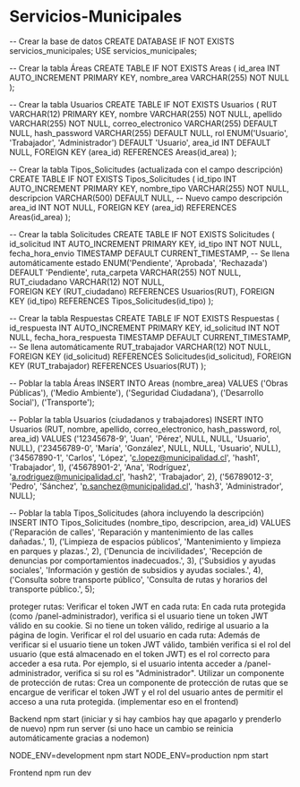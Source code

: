 # Servicios-Municipales

-- Crear la base de datos
CREATE DATABASE IF NOT EXISTS servicios_municipales;
USE servicios_municipales;

-- Crear la tabla Áreas
CREATE TABLE IF NOT EXISTS Areas (
    id_area INT AUTO_INCREMENT PRIMARY KEY,
    nombre_area VARCHAR(255) NOT NULL
);

-- Crear la tabla Usuarios
CREATE TABLE IF NOT EXISTS Usuarios (
    RUT VARCHAR(12) PRIMARY KEY,
    nombre VARCHAR(255) NOT NULL,
    apellido VARCHAR(255) NOT NULL,
    correo_electronico VARCHAR(255) DEFAULT NULL,
    hash_password VARCHAR(255) DEFAULT NULL,
    rol ENUM('Usuario', 'Trabajador', 'Administrador') DEFAULT 'Usuario',
    area_id INT DEFAULT NULL,
    FOREIGN KEY (area_id) REFERENCES Areas(id_area)
);

-- Crear la tabla Tipos_Solicitudes (actualizada con el campo descripción)
CREATE TABLE IF NOT EXISTS Tipos_Solicitudes (
    id_tipo INT AUTO_INCREMENT PRIMARY KEY,
    nombre_tipo VARCHAR(255) NOT NULL,
    descripcion VARCHAR(500) DEFAULT NULL,  -- Nuevo campo descripción
    area_id INT NOT NULL,
    FOREIGN KEY (area_id) REFERENCES Areas(id_area)
);

-- Crear la tabla Solicitudes
CREATE TABLE IF NOT EXISTS Solicitudes (
    id_solicitud INT AUTO_INCREMENT PRIMARY KEY,
    id_tipo INT NOT NULL,
    fecha_hora_envio TIMESTAMP DEFAULT CURRENT_TIMESTAMP, -- Se llena automáticamente
    estado ENUM('Pendiente', 'Aprobada', 'Rechazada') DEFAULT 'Pendiente',
    ruta_carpeta VARCHAR(255) NOT NULL,
    RUT_ciudadano VARCHAR(12) NOT NULL,  
    FOREIGN KEY (RUT_ciudadano) REFERENCES Usuarios(RUT),
    FOREIGN KEY (id_tipo) REFERENCES Tipos_Solicitudes(id_tipo)
);

-- Crear la tabla Respuestas
CREATE TABLE IF NOT EXISTS Respuestas (
    id_respuesta INT AUTO_INCREMENT PRIMARY KEY,
    id_solicitud INT NOT NULL,
    fecha_hora_respuesta TIMESTAMP DEFAULT CURRENT_TIMESTAMP, -- Se llena automáticamente
    RUT_trabajador VARCHAR(12) NOT NULL,  
    FOREIGN KEY (id_solicitud) REFERENCES Solicitudes(id_solicitud),
    FOREIGN KEY (RUT_trabajador) REFERENCES Usuarios(RUT)
);

-- Poblar la tabla Áreas
INSERT INTO Areas (nombre_area) VALUES 
('Obras Públicas'),
('Medio Ambiente'),
('Seguridad Ciudadana'),
('Desarrollo Social'),
('Transporte');

-- Poblar la tabla Usuarios (ciudadanos y trabajadores)
INSERT INTO Usuarios (RUT, nombre, apellido, correo_electronico, hash_password, rol, area_id) VALUES
('12345678-9', 'Juan', 'Pérez', NULL, NULL, 'Usuario', NULL),
('23456789-0', 'María', 'González', NULL, NULL, 'Usuario', NULL),
('34567890-1', 'Carlos', 'López', 'c.lopez@municipalidad.cl', 'hash1', 'Trabajador', 1),
('45678901-2', 'Ana', 'Rodríguez', 'a.rodriguez@municipalidad.cl', 'hash2', 'Trabajador', 2),
('56789012-3', 'Pedro', 'Sánchez', 'p.sanchez@municipalidad.cl', 'hash3', 'Administrador', NULL);

-- Poblar la tabla Tipos_Solicitudes (ahora incluyendo la descripción)
INSERT INTO Tipos_Solicitudes (nombre_tipo, descripcion, area_id) VALUES
('Reparación de calles', 'Reparación y mantenimiento de las calles dañadas.', 1),
('Limpieza de espacios públicos', 'Mantenimiento y limpieza en parques y plazas.', 2),
('Denuncia de incivilidades', 'Recepción de denuncias por comportamientos inadecuados.', 3),
('Subsidios y ayudas sociales', 'Información y gestión de subsidios y ayudas sociales.', 4),
('Consulta sobre transporte público', 'Consulta de rutas y horarios del transporte público.', 5);




proteger rutas:
Verificar el token JWT en cada ruta: En cada ruta protegida (como /panel-administrador), verifica si el usuario tiene un token JWT válido en su cookie. Si no tiene un token válido, redirige al usuario a la página de login.
Verificar el rol del usuario en cada ruta: Además de verificar si el usuario tiene un token JWT válido, también verifica si el rol del usuario (que está almacenado en el token JWT) es el rol correcto para acceder a esa ruta. Por ejemplo, si el usuario intenta acceder a /panel-administrador, verifica si su rol es "Administrador".
Utilizar un componente de protección de rutas: Crea un componente de protección de rutas que se encargue de verificar el token JWT y el rol del usuario antes de permitir el acceso a una ruta protegida.
(implementar eso en el frontend)

Backend
npm start (iniciar y si hay cambios hay que apagarlo y prenderlo de nuevo)
npm run server (si uno hace un cambio se reinicia automáticamente gracias a nodemon)


NODE_ENV=development npm start
NODE_ENV=production npm start



Frontend
npm run dev